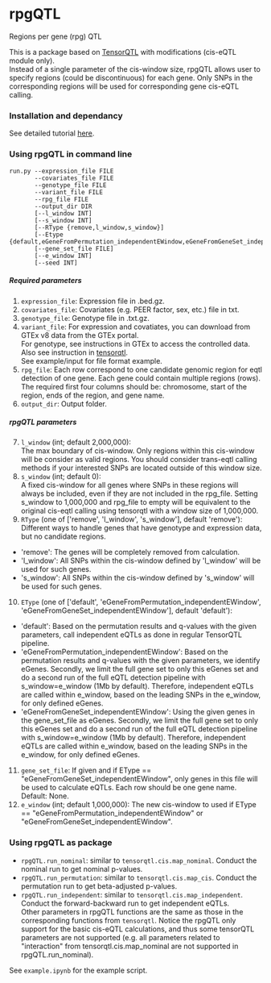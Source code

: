 # rpgQTL
Regions per gene (rpg) QTL

This is a package based on [TensorQTL](https://github.com/broadinstitute/tensorqtl) with modifications (cis-eQTL module only).  
Instead of a single parameter of the cis-window size, rpgQTL allows user to specify regions (could be discontinuous) for each gene. Only SNPs in the corresponding regions will be used for corresponding gene cis-eQTL calling.

### Installation and dependancy
See detailed tutorial [here](https://github.com/GenEvoBioinfLab/rpgQTL/blob/main/install/README.md).  

### Using rpgQTL in command line
```
run.py --expression_file FILE
       --covariates_file FILE
       --genotype_file FILE 
       --variant_file FILE
       --rpg_file FILE
       --output_dir DIR
       [--l_window INT]
       [--s_window INT] 
       [--RType {remove,l_window,s_window}] 
       [--Etype {default,eGeneFromPermutation_independentEWindow,eGeneFromGeneSet_independentEWindow}]
       [--gene_set_file FILE]
       [--e_window INT]
       [--seed INT]
```

##### Required parameters
1. `expression_file`: Expression file in .bed.gz.
2. `covariates_file`: Covariates (e.g. PEER factor, sex, etc.) file in txt.
3. `genotype_file`: Genotype file in .txt.gz.
4. `variant_file`:
For expression and covatiates, you can download from GTEx v8 data from the GTEx portal.  
For genotype, see instructions in GTEx to access the controlled data.  
Also see instruction in [tensorqtl](https://github.com/broadinstitute/tensorqtl).  
See example/input for file format example.  
5. `rpg_file`: Each row correspond to one candidate genomic region for eqtl detection of one gene. Each gene could contain multiple regions (rows). The required first four columns should be: chromosome, start of the region, ends of the region, and gene name.  
6. `output_dir`: Output folder.

##### rpgQTL parameters
7. `l_window` (int; default 2,000,000):  
The max boundary of cis-window. Only regions within this cis-window will be consider as valid regions. You should consider trans-eqtl calling methods if your interested SNPs are located outside of this window size.  
8. `s_window` (int; default 0):  
A fixed cis-window for all genes where SNPs in these regions will always be included, even if they are not included in the rpg_file. Setting s_window to 1,000,000 and rpg_file to empty will be equivalent to the original cis-eqtl calling using tensorqtl with a window size of 1,000,000.
9. `RType` (one of ['remove', 'l_window', 's_window'], default 'remove'):  
Different ways to handle genes that have genotype and expression data, but no candidate regions.  
  - 'remove': The genes will be completely removed from calculation.  
  - 'l_window': All SNPs within the cis-window defined by 'l_window' will be used for such genes.  
  - 's_window': All SNPs within the cis-window defined by 's_window' will be used for such genes.  
10. `EType` (one of ['default', 'eGeneFromPermutation_independentEWindow', 'eGeneFromGeneSet_independentEWindow'], default 'default'):
  - 'default': Based on the permutation results and q-values with the given parameters, call independent eQTLs as done in regular TensorQTL pipeline.
  - 'eGeneFromPermutation_independentEWindow': Based on the permutation results and q-values with the given parameters, we identify eGenes. Secondly, we limit the full gene set to only this eGenes set and do a second run of the full eQTL detection pipeline with s_window=e_window (1Mb by default). Therefore, independent eQTLs are called within e_window, based on the leading SNPs in the e_window, for only defined eGenes.
  - 'eGeneFromGeneSet_independentEWindow': Using the given genes in the gene_set_file as eGenes. Secondly, we limit the full gene set to only this eGenes set and do a second run of the full eQTL detection pipeline with s_window=e_window (1Mb by default). Therefore, independent eQTLs are called within e_window, based on the leading SNPs in the e_window, for only defined eGenes.
11. `gene_set_file`:
If given and if EType == "eGeneFromGeneSet_independentEWindow", only genes in this file will be used to calculate eQTLs. Each row should be one gene name. Default: None.
12. `e_window` (int; default 1,000,000):
The new cis-window to used if EType == "eGeneFromPermutation_independentEWindow" or "eGeneFromGeneSet_independentEWindow".

### Using rpgQTL as package
- `rpgQTL.run_nominal`: similar to `tensorqtl.cis.map_nominal`. Conduct the nominal run to get nominal p-values.  
- `rpgQTL.run_permutation`: similar to `tensorqtl.cis.map_cis`. Conduct the permutation run to get beta-adjusted p-values.  
- `rpgQTL.run_independent`: similar to `tensorqtl.cis.map_independent`. Conduct the forward-backward run to get independent eQTLs.  
Other parameters in rpgQTL functions are the same as those in the corresponding functions from `tensorqtl`. Notice the rpgQTL only support for the basic cis-eQTL calculations, and thus some tensorQTL parameters are not supported (e.g. all parameters related to "interaction" from tensorqtl.cis.map_nominal are not supported in rpgQTL.run_nominal).
  
See `example.ipynb` for the example script.
